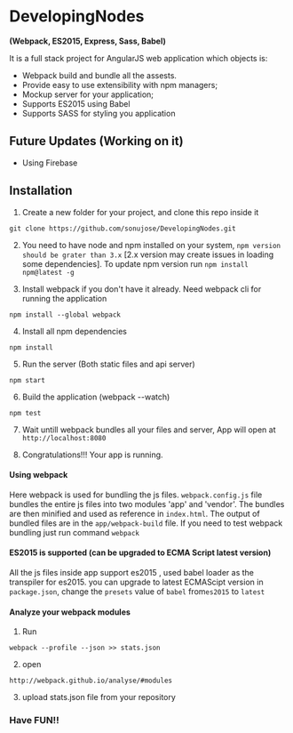# DevelopingNodes
**(Webpack, ES2015, Express, Sass, Babel)**  

It is a full stack project for AngularJS web application which objects is:
- Webpack build and bundle all the assests.
- Provide easy to use extensibility with npm managers;
- Mockup server for your application;
- Supports ES2015 using Babel 
- Supports SASS for styling you application

## Future Updates (Working on it)
- Using Firebase

## Installation

1) Create a new folder for your project, and clone this repo inside it
```
git clone https://github.com/sonujose/DevelopingNodes.git
```
2) You need to have node and npm installed on your system, `npm version should be grater than 3.x` [2.x version may create issues in loading some dependencies]. To update npm version run `npm install npm@latest -g`

3) Install webpack if you don't have it already. Need webpack cli for running the application 
```
npm install --global webpack
```
4) Install all npm dependencies
```
npm install
```
5) Run the server (Both static files and api server)
```
npm start
```
6) Build the application (webpack --watch)
```
npm test
```

7) Wait untill webpack bundles all your files and server, App will open at `http://localhost:8080`

8) Congratulations!!! Your app is running.

#### Using webpack
Here webpack is used for bundling the js files. `webpack.config.js` file bundles the entire js files into two modules 'app' and 'vendor'. The bundles are then minified and used as reference in `index.html`.
The output of bundled files are in the `app/webpack-build` file. If you need to test webpack bundling just run command `webpack` 

#### ES2015 is supported (can be upgraded to ECMA Script latest version) 
All the js files inside app support es2015 , used babel loader as the transpiler for es2015. you can upgrade to latest ECMAScipt version in `package.json`, change the `presets` value of `babel` from`es2015` to `latest`

#### Analyze your webpack modules
1) Run 
```
webpack --profile --json >> stats.json
```
2) open
```
http://webpack.github.io/analyse/#modules
```
3) upload stats.json file from your repository

### Have FUN!!


